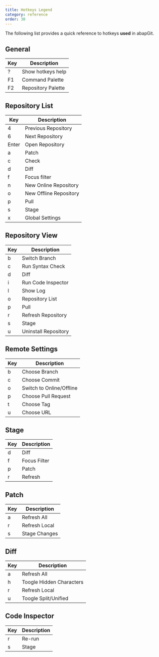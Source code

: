 ```yaml
---
title: Hotkeys Legend
category: reference
order: 30
---
```


The following list provides a quick reference to hotkeys **used** in abapGit.

## General

| Key | Description        |
| --- | ------------------ |
| ?   | Show hotkeys help  |
| F1  | Command Palette    |
| F2  | Repository Palette |

## Repository List

| Key   | Description            |
| ----- | ---------------------- |
| 4     | Previous Repository    |
| 6     | Next Repository        |
| Enter | Open Repository        |
| a     | Patch                  |
| c     | Check                  |
| d     | Diff                   |
| f     | Focus filter           |
| n     | New Online Repository  |
| o     | New Offline Repository |
| p     | Pull                   |
| s     | Stage                  |
| x     | Global Settings        |

## Repository View

| Key | Description          |
| --- | -------------------- |
| b   | Switch Branch        |
| c   | Run Syntax Check     |
| d   | Diff                 |
| i   | Run Code Inspector   |
| l   | Show Log             |
| o   | Repository List      |
| p   | Pull                 |
| r   | Refresh Repository   |
| s   | Stage                |
| u   | Uninstall Repository |

## Remote Settings

| Key | Description              |
| --- | ------------------------ |
| b   | Choose Branch            |
| c   | Choose Commit            |
| o   | Switch to Online/Offline |
| p   | Choose Pull Request      |
| t   | Choose Tag               |
| u   | Choose URL               |

## Stage

| Key | Description  |
| --- | ------------ |
| d   | Diff         |
| f   | Focus Filter |
| p   | Patch        |
| r   | Refresh      |

## Patch

| Key | Description   |
| --- | ------------- |
| a   | Refresh All   |
| r   | Refresh Local |
| s   | Stage Changes |

## Diff

| Key | Description              |
| --- | ------------------------ |
| a   | Refresh All              |
| h   | Toogle Hidden Characters |
| r   | Refresh Local            |
| u   | Toogle Split/Unified     |

## Code Inspector

| Key | Description |
| --- | ----------- |
| r   | Re-run      |
| s   | Stage       |
